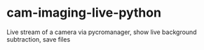 # cam-imaging-live-python
Live stream of a camera via pycromanager, show live background subtraction, save files
